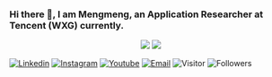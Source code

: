 ### Hi there 👋, I am Mengmeng, an Application Researcher at Tencent (WXG) currently.

<p align = "center">
  <img src = "https://github-readme-stats.vercel.app/api?username=kuangmeng&show_icons=true&theme=bear&line_height=27">
  <img src = "https://github-readme-stats.vercel.app/api/top-langs/?username=kuangmeng&hide=css,PLpgSQL,html&theme=bear">
</p>

[![Linkedin](https://img.shields.io/badge/-kuangmeng-blue?style=flat-square&logo=Linkedin&logoColor=white&link=https://www.linkedin.com/in/kuangmeng/)](https://www.linkedin.com/in/kuangmeng/)
[![Instagram](https://img.shields.io/badge/-kuangmengmeng-purple?style=flat-square&logo=instagram&logoColor=white&link=https://instagram.com/kuangmengmeng/)](https://instagram.com/kuangmengmeng)
[![Youtube](https://img.shields.io/badge/-mengmengkuang-darkred?style=flat-square&logo=youtube&logoColor=white&link=https://www.youtube.com/c/mengmengkuang)](https://www.youtube.com/c/mengmengkuang)
[![Email](https://img.shields.io/badge/-mengkuang@tencent.com-c14438?style=flat-square&logo=Gmail&logoColor=white&link=mailto:mengkuang@tencent.com)](mailto:mengkuang@tencent.com)
![Visitor](https://visitor-badge.laobi.icu/badge?page_id=kuangmeng.kuangmeng)
![Followers](https://img.shields.io/github/followers/kuangmeng)
